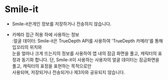 # Smile-it


- Smile-it은개인 정보를 저장하거나 전송하지 않습니다.  

- 카메라 접근 허용 하에 사용하는 정보  
  :얼굴 데이터: Smile-it은 TrueDepth API를 사용하여 'TrueDepth 카메라'를 통해 입꼬리의 위치와  
   눈을 얼마나 크게 뜨는지의 정보를 사용하여 앱 내의 잠금 화면을 풀고, 캐릭터의 표정과 동기화 합니다.
   단, Smile-it이 사용하는 사용자의 얼굴 데이터는 잠금화면을 풀고, 캐릭터의 표정을 표현하는 목적으로만  
   사용되며, 저장되거나 전송되거나 제3자와 공유되지 않습니다.

